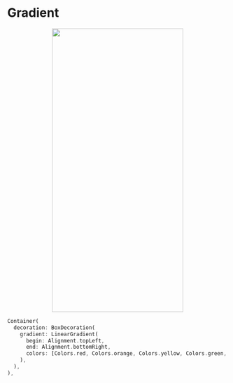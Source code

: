 # Gradient
<p align="center">
<img src="https://docs.google.com/uc?id=1UFUikZGBrRJooKqBtkRLU8f1FuRgVMAm" height="649" width="300">
</p>

```dart
Container(
  decoration: BoxDecoration(
    gradient: LinearGradient(
      begin: Alignment.topLeft,
      end: Alignment.bottomRight,
      colors: [Colors.red, Colors.orange, Colors.yellow, Colors.green, Colors.blue, Colors.indigo, Colors.purple]
    ),
  ),
),
```
